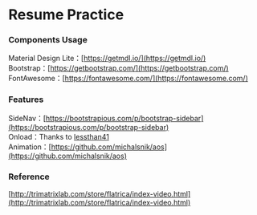 # Resume Practice    

### Components Usage   
Material Design Lite：[https://getmdl.io/](https://getmdl.io/)   
Bootstrap：[https://getbootstrap.com/](https://getbootstrap.com/)    
FontAwesome：[https://fontawesome.com/](https://fontawesome.com/)    

### Features    
SideNav：[https://bootstrapious.com/p/bootstrap-sidebar](https://bootstrapious.com/p/bootstrap-sidebar)    
Onload：Thanks to [lessthan41](https://github.com/lessthan41)    
Animation：[https://github.com/michalsnik/aos](https://github.com/michalsnik/aos)    

### Reference
[http://trimatrixlab.com/store/flatrica/index-video.html](http://trimatrixlab.com/store/flatrica/index-video.html)    
